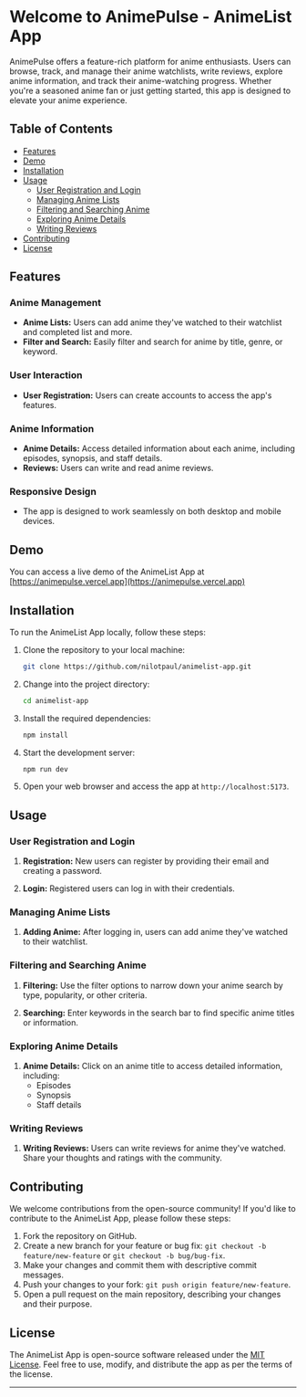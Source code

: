 # Welcome to AnimePulse - AnimeList App

AnimePulse offers a feature-rich platform for anime enthusiasts. Users can browse, track, and manage their anime watchlists, write reviews, explore anime information, and track their anime-watching progress. Whether you're a seasoned anime fan or just getting started, this app is designed to elevate your anime experience.

## Table of Contents

- [Features](#features)
- [Demo](#demo)
- [Installation](#installation)
- [Usage](#usage)
  - [User Registration and Login](#user-registration-and-login)
  - [Managing Anime Lists](#managing-anime-lists)
  - [Filtering and Searching Anime](#filtering-and-searching-anime)
  - [Exploring Anime Details](#exploring-anime-details)
  - [Writing Reviews](#writing-reviews)
- [Contributing](#contributing)
- [License](#license)

## Features

### Anime Management

- **Anime Lists:** Users can add anime they've watched to their watchlist and completed list and more.
- **Filter and Search:** Easily filter and search for anime by title, genre, or keyword.

### User Interaction

- **User Registration:** Users can create accounts to access the app's features.

### Anime Information

- **Anime Details:** Access detailed information about each anime, including episodes, synopsis, and staff details.
- **Reviews:** Users can write and read anime reviews.

### Responsive Design

- The app is designed to work seamlessly on both desktop and mobile devices.

## Demo

You can access a live demo of the AnimeList App at [https://animepulse.vercel.app](https://animepulse.vercel.app)

## Installation

To run the AnimeList App locally, follow these steps:

1. Clone the repository to your local machine:

   ```bash
   git clone https://github.com/nilotpaul/animelist-app.git
   ```

2. Change into the project directory:

   ```bash
   cd animelist-app
   ```

3. Install the required dependencies:

   ```bash
   npm install
   ```

4. Start the development server:

   ```bash
   npm run dev
   ```

5. Open your web browser and access the app at `http://localhost:5173`.

## Usage

### User Registration and Login

1. **Registration:** New users can register by providing their email and creating a password.

2. **Login:** Registered users can log in with their credentials.

### Managing Anime Lists

1. **Adding Anime:** After logging in, users can add anime they've watched to their watchlist.

### Filtering and Searching Anime

1. **Filtering:** Use the filter options to narrow down your anime search by type, popularity, or other criteria.

2. **Searching:** Enter keywords in the search bar to find specific anime titles or information.

### Exploring Anime Details

1. **Anime Details:** Click on an anime title to access detailed information, including:
   - Episodes
   - Synopsis
   - Staff details

### Writing Reviews

1. **Writing Reviews:** Users can write reviews for anime they've watched. Share your thoughts and ratings with the community.

## Contributing

We welcome contributions from the open-source community! If you'd like to contribute to the AnimeList App, please follow these steps:

1. Fork the repository on GitHub.
2. Create a new branch for your feature or bug fix: `git checkout -b feature/new-feature` or `git checkout -b bug/bug-fix`.
3. Make your changes and commit them with descriptive commit messages.
4. Push your changes to your fork: `git push origin feature/new-feature`.
5. Open a pull request on the main repository, describing your changes and their purpose.

## License

The AnimeList App is open-source software released under the [MIT License](LICENSE). Feel free to use, modify, and distribute the app as per the terms of the license.

---
